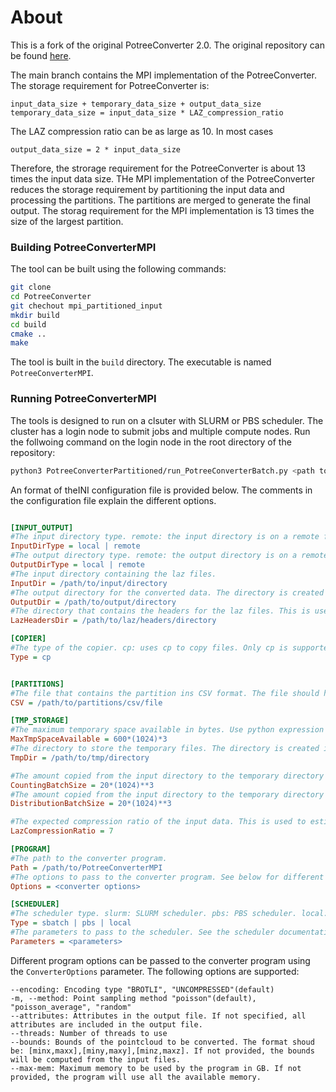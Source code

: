 # About
This is a fork of the original PotreeConverter 2.0. The original repository can be found [here](https://github.com/potree/PotreeConverter).

The main branch contains the MPI implementation  of the PotreeConverter. The storage requirement for PotreeConverter is:
```angular2html
input_data_size + temporary_data_size + output_data_size
temporary_data_size = input_data_size * LAZ_compression_ratio
```
The LAZ compression ratio can be as large as 10. In most cases

```angular2html
output_data_size = 2 * input_data_size
```

Therefore, the strorage requirement for the PotreeConverter is about 13 times the input data size. THe MPI implementation of the PotreeConverter reduces the storage requirement by partitioning the input data and processing the partitions. The partitions are merged to generate the final output. The storag requirement for the MPI implementation is
13 times the size of the largest partition.



### Building PotreeConverterMPI

The tool can be built using the following commands:

```bash
git clone
cd PotreeConverter
git chechout mpi_partitioned_input
mkdir build
cd build
cmake ..
make
```

The tool is built in the `build` directory. The executable is named `PotreeConverterMPI`.

### Running PotreeConverterMPI

The tools is designed to run on a clsuter with SLURM or PBS scheduler. The cluster has a login node to submit jobs and multiple compute nodes. Run the follwoing command on the login node in the root directory of the repository:

```bash
python3 PotreeConverterPartitioned/run_PotreeConverterBatch.py <path to INI configuration file>
```

An format of theINI configuration file is provided below. The comments in the configuration file explain the different options.


```ini

[INPUT_OUTPUT]
#The input directory type. remote: the input directory is on a remote file system not accessible to the compute nodes and input files are copied to a temporary directory. local: the input directory is on a local file system accessible to the compute nodes and input files are not copied to a temporary directory.
InputDirType = local | remote
#The output directory type. remote: the output directory is on a remote file system not accessible to the compute nodes. local: the output directory is on a local file system accessible to the compute nodes
OutputDirType = local | remote
#The input directory containing the laz files.
InputDir = /path/to/input/directory
#The output directory for the converted data. The directory is created if it does not exist.
OutputDir = /path/to/output/directory
#The directory that contains the headers for the laz files. This is used to determine the bounding box of the input data. The name of the headers files should be same as the laz files and must have ".json" extension.
LazHeadersDir = /path/to/laz/headers/directory

[COPIER]
#The type of the copier. cp: uses cp to copy files. Only cp is supported at the moment.
Type = cp


[PARTITIONS]
#The file that contains the partition ins CSV format. The file should have the following columns: "filename" and "partition_id". The "filename" column should contain the name of the laz file and the "partition_id" column should contain the partition number of the laz file. The partition_id should be a number between 0 and the number of partitions - 1. For un-partitioned data, all the files should have the same partition_id = 0. A example file is provided in the ""PotreeConverterPartitioned/partitions/ahn3_partitions_8x8.csv"
CSV = /path/to/partitions/csv/file

[TMP_STORAGE]
#The maximum temporary space available in bytes. Use python expression format For example 600*(1024)*3
MaxTmpSpaceAvailable = 600*(1024)*3
#The directory to store the temporary files. The directory is created if it does not exist.
TmpDir = /path/to/tmp/directory

#The amount copied from the input directory to the temporary directory in bytes for the the counting phase of the converter. Use python expression format. For example 20*(1024)**3
CountingBatchSize = 20*(1024)**3
#The amount copied from the input directory to the temporary directory in bytes for the the distribution phase of the converter. Use python expression format.
DistributionBatchSize = 20*(1024)**3

#The expected compression ratio of the input data. This is used to estimate the required disk space for the temporary and output files.
LazCompressionRatio = 7

[PROGRAM]
#The path to the converter program.
Path = /path/to/PotreeConverterMPI
#The options to pass to the converter program. See below for different options
Options = <converter options>

[SCHEDULER]
#The scheduler type. slurm: SLURM scheduler. pbs: PBS scheduler. local: program is run locally.
Type = sbatch | pbs | local
#The parameters to pass to the scheduler. See the scheduler documentation for the parameters.
Parameters = <parameters>
```
Different program options can be passed to the converter program using the `ConverterOptions` parameter. The following options are supported:

```
--encoding: Encoding type "BROTLI", "UNCOMPRESSED"(default)
-m, --method: Point sampling method "poisson"(default), "poisson_average", "random"
--attributes: Attributes in the output file. If not specified, all attributes are included in the output file.
--threads: Number of threads to use
--bounds: Bounds of the pointcloud to be converted. The format shoud be: [minx,maxx],[miny,maxy],[minz,maxz]. If not provided, the bounds will be computed from the input files.
--max-mem: Maximum memory to be used by the program in GB. If not provided, the program will use all the available memory.
```

